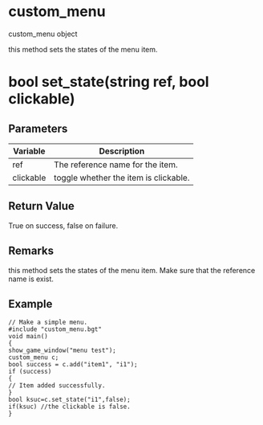 # custom_menu

custom_menu object




this method sets the states of the menu item.

# bool set_state(string ref, bool clickable)

## Parameters

Variable| Description
---|---
ref | The reference name for the item.
clickable | toggle whether the item is clickable.

## Return Value

True on success, false on failure.

## Remarks

this method sets the states of the menu item. Make sure that the reference name is exist.

## Example

```
// Make a simple menu.
#include "custom_menu.bgt"
void main()
{
show_game_window("menu test");
custom_menu c;
bool success = c.add("item1", "i1");
if (success)
{
// Item added successfully.
}
bool ksuc=c.set_state("i1",false);
if(ksuc) //the clickable is false.
}
```